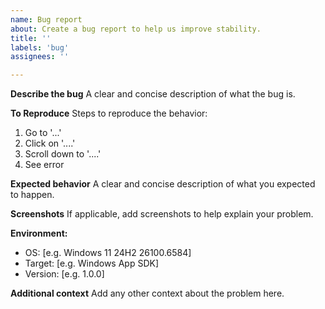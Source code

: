```yaml
---
name: Bug report
about: Create a bug report to help us improve stability.
title: ''
labels: 'bug'
assignees: ''

---
```


**Describe the bug**
A clear and concise description of what the bug is.

**To Reproduce**
Steps to reproduce the behavior:
1. Go to '...'
2. Click on '....'
3. Scroll down to '....'
4. See error

**Expected behavior**
A clear and concise description of what you expected to happen.

**Screenshots**
If applicable, add screenshots to help explain your problem.

**Environment:**
 - OS: [e.g. Windows 11 24H2 26100.6584]
 - Target: [e.g. Windows App SDK]
 - Version: [e.g. 1.0.0]

**Additional context**
Add any other context about the problem here.
